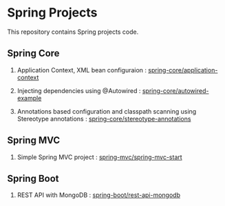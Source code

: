 # Spring Projects

This repository contains Spring projects code.

## Spring Core

1. Application Context, XML bean configuraion : [spring-core/application-context](https://github.com/eMahtab/spring-projects/tree/main/spring-core/application-context)

2. Injecting dependencies using @Autowired : [spring-core/autowired-example](https://github.com/eMahtab/spring-projects/tree/main/spring-core/autowired-example)

3. Annotations based configuration and classpath scanning using Stereotype annotations : [spring-core/stereotype-annotations](https://github.com/eMahtab/spring-projects/tree/main/spring-core/stereotype-annotations)

## Spring MVC

1. Simple Spring MVC project : [spring-mvc/spring-mvc-start](https://github.com/eMahtab/spring-projects/tree/main/spring-mvc/spring-mvc-start)

## Spring Boot

1. REST API with MongoDB : [spring-boot/rest-api-mongodb](https://github.com/eMahtab/spring-projects/tree/main/spring-boot/rest-api-mongodb)

   
